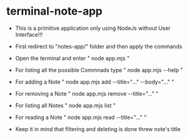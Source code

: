 # terminal-note-app

- This is a primitive application only using NodeJs without User Interface!!!

- First redirect to "notes-app/" folder and then apply the commands

- Open the terminal and enter " node app.mjs <command>"

- For listing all the possible Commnads type " node app.mjs --help "

- For adding a Note " node app.mjs add --title="..." --body="..." " 

- For removing a Note " node app.mjs remove --title="..." "

- For listing all Notes " node app.mjs list "

- For reading a Note " node app.mjs read --title="..." "

- Keep it in mind that filtering and deleting is done threw note's title
